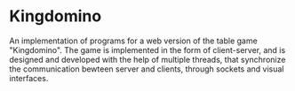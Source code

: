 # Kingdomino
An implementation of programs for a web version of the table game "Kingdomino". Τhe game is implemented in the form of client-server, and is designed and developed with the help of multiple threads, that synchronize the communication bewteen server and clients, through sockets and visual interfaces.

